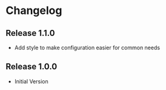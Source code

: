 # Changelog

## Release 1.1.0

* Add style to make configuration easier for common needs

## Release 1.0.0

* Initial Version